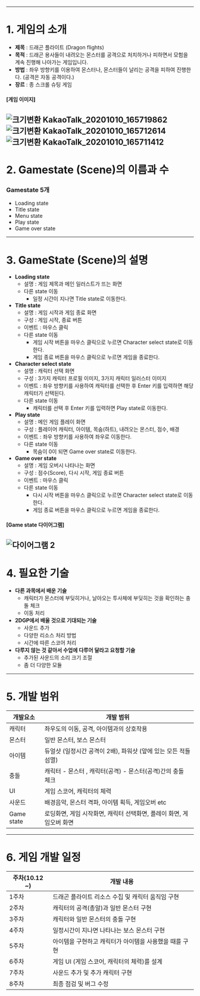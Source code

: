 -----
# 1. 게임의 소개
* **제목** : 드래곤 플라이트 (Dragon flights)
* **목적** : 드래곤 용사들이 내려오는 몬스터를 공격으로 처치하거나 피하면서 모험을 계속 진행해 나아가는 게임입니다.
* **방법** : 좌우 방향키를 이용하여 몬스터나, 몬스터들이 날리는 공격을 피하여 진행한다. (공격은 자동 공격이다.)
* **장르** : 종 스크롤 슈팅 게임
#### **[게임 이미지]**
![크기변환 KakaoTalk_20201010_165719862](https://user-images.githubusercontent.com/70965350/95653850-a340bb00-0b36-11eb-9943-f6af3364bd3e.png)
![크기변환 KakaoTalk_20201010_165712614](https://user-images.githubusercontent.com/70965350/95653864-ba7fa880-0b36-11eb-85b7-18f38fa9f1b3.png)
![크기변환 KakaoTalk_20201010_165711412](https://user-images.githubusercontent.com/70965350/95653876-ce2b0f00-0b36-11eb-8b98-5afc46662ca5.png)
-----
# 2. Gamestate (Scene)의 이름과 수
### Gamestate 5개
* Loading state
* Title state
* Menu state
* Play state 
* Game over state
-----
# 3. GameState (Scene)의 설명
* **Loading state**
  - 설명 : 게임 제목과 메인 일러스트가 뜨는 화면
  - 다른 state 이동
    + 일정 시간이 지나면 Title state로 이동한다.
* **Title state**
  - 설명 : 게임 시작과 게임 종료 화면
  - 구성 : 게임 시작, 종료 버튼
  - 이벤트 : 마우스 클릭
  - 다른 state 이동
    + 게임 시작 버튼을 마우스 클릭으로 누르면 Character select state로 이동한다.
    + 게임 종료 버튼을 마우스 클릭으로 누르면 게임을 종료한다.
* **Character select state**
  - 설명 : 캐릭터 선택 화면
  - 구성 : 3가지 캐릭터 프로필 이미지, 3가지 캐릭터 일러스터 이미지
  - 이벤트 : 좌우 방향키를 사용하여 캐릭터를 선택한 후 Enter 키를 입력하면 해당 캐릭터가 선택된다.
  - 다른 state 이동
    + 캐릭터를 선택 후 Enter 키를 입력하면 Play state로 이동한다.
* **Play state**
  - 설명 : 메인 게임 플레이 화면
  - 구성 : 플레이어 캐릭터, 아이템, 목숨(하트), 내려오는 몬스터, 점수, 배경
  - 이벤트 : 좌우 방향키를 사용하여 좌우로 이동한다.
  - 다른 state 이동
    + 목숨이 0이 되면 Game over state로 이동한다.
* **Game over state**
  - 설명 : 게임 오버시 나타나는 화면
  - 구성 : 점수(Score), 다시 시작, 게임 종료 버튼
  - 이벤트 : 마우스 클릭
  - 다른 state 이동
    + 다시 시작 버튼을 마우스 클릭으로 누르면 Character select state로 이동한다.
    + 게임 종료 버튼을 마우스 클릭으로 누르면 게임을 종료한다.
#### **[Game state 다이어그램]**
![다이어그램 2](https://user-images.githubusercontent.com/70965350/94262638-bff1c600-ff6e-11ea-968e-d8115eb2671d.PNG)
-----
# 4. 필요한 기술
* **다른 과목에서 배운 기술**
  - 캐릭터가 몬스터에 부딪히거나, 날아오는 투사체에 부딪히는 것을 확인하는 충돌 체크
  - 이동 처리
* **2DGP에서 배울 것으로 기대되는 기술**
  - 사운드 추가
  - 다양한 리소스 처리 방법
  - 시간에 따른 스코어 처리
* **다루지 않는 것 같아서 수업에 다루어 달라고 요청할 기술**
  - 추가된 사운드의 소리 크기 조절
  - 좀 더 다양한 모듈
-----
# 5. 개발 범위
개발요소 | 개발 범위
--------|---------
캐릭터 | 좌우도의 이동, 공격, 아이템과의 상호작용
몬스터 | 일반 몬스터, 보스 몬스터
아이템 | 듀얼샷 (일정시간 공격이 2배), 파워샷 (앞에 있는 모든 적들 섬멸)
충돌 | 캐릭터 - 몬스터 , 캐릭터(공격) - 몬스터(공격)간의 충돌 체크
UI | 게임 스코어, 캐릭터의 체력
사운드 | 배경음악, 몬스터 격파, 아이템 획득, 게임오버 etc
Game state | 로딩화면, 게임 시작화면, 캐릭터 선택화면, 플레이 화면, 게임오버 화면
------------------
# 6. 게임 개발 일정
주차(10.12 ~) | 개발 내용
--------|---------
1주차 | 드래곤 플라이트 리소스 수집 및 캐릭터 움직임 구현
2주차 | 캐릭터의 공격(총알)과 일반 몬스터 구현
3주차 | 캐릭터와 일반 몬스터의 충돌 구현
4주차 | 일정시간이 지나면 나타나는 보스 몬스터 구현
5주차 | 아이템을 구현하고 캐릭터가 아이템을 사용했을 때를 구현
6주차 | 게임 UI (게임 스코어, 캐릭터의 체력)를 설계
7주차 | 사운드 추가 및 추가 캐릭터 구현
8주차 | 최종 점검 및 버그 수정
